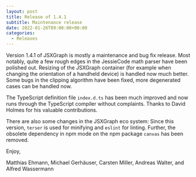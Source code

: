 ```yaml
---
layout: post
title: Release of 1.4.1
subtitle: Maintenance release
date: 2022-01-26T09:00:00+00:00
categories:
  - Releases
---
```


Version 1.4.1 of JSXGraph is mostly a maintenance and bug fix
release. Most notably, quite a few rough edges in the JessieCode math
parser have been polished out.  Resizing of the JSXGraph container
(for example when changing the orientation of a handheld device) is
handled now much better.  Some bugs in the clipping algorithm have
been fixed, more degenerated cases can be handled now.

The TypeScript definition file `index.d.ts` has been much improved and
now runs through the TypeScript compiler without complaints. Thanks
to David Holmes for his valuable contributions.

There are also some changes in the JSXGraph eco system: Since this
version, `terser` is used for minifying and `eslint` for linting.
Further, the obsolete dependency in npm mode on the npm package
`canvas` has been removed.

Enjoy,

Matthias Ehmann, Michael Gerhäuser, Carsten Miller, Andreas Walter, and Alfred Wassermann
